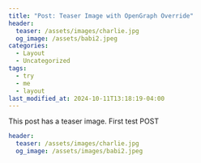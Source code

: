 ```yaml
---
title: "Post: Teaser Image with OpenGraph Override"
header:
  teaser: /assets/images/charlie.jpg
  og_image: /assets/babi2.jpeg
categories:
  - Layout
  - Uncategorized
tags:
  - try
  - me
  - layout
last_modified_at: 2024-10-11T13:18:19-04:00
---
```


This post has a teaser image. First test POST

```yaml
header:
  teaser: /assets/images/charlie.jpg
  og_image: /assets/images/babi2.jpeg
```